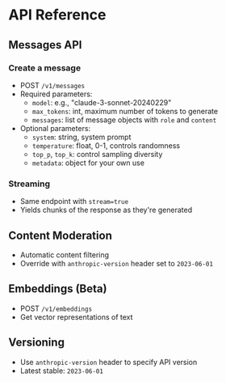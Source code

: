 # API Reference

## Messages API

### Create a message
- POST `/v1/messages`
- Required parameters:
  - `model`: e.g., "claude-3-sonnet-20240229"
  - `max_tokens`: int, maximum number of tokens to generate
  - `messages`: list of message objects with `role` and `content`
- Optional parameters:
  - `system`: string, system prompt
  - `temperature`: float, 0-1, controls randomness
  - `top_p`, `top_k`: control sampling diversity
  - `metadata`: object for your own use

### Streaming
- Same endpoint with `stream=true`
- Yields chunks of the response as they're generated

## Content Moderation
- Automatic content filtering
- Override with `anthropic-version` header set to `2023-06-01`

## Embeddings (Beta)
- POST `/v1/embeddings`
- Get vector representations of text

## Versioning
- Use `anthropic-version` header to specify API version
- Latest stable: `2023-06-01`
